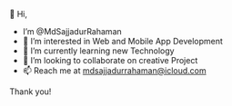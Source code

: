👋 Hi, 

- I’m @MdSajjadurRahaman
- 👀 I’m interested in Web and Mobile App Development
- 🌱 I’m currently learning new Technology 
- 💞️ I’m looking to collaborate on creative Project
- 📫 Reach me at mdsajjadurrahaman@icloud.com

Thank you!

<!---
MdSajjadurRahaman/MdSajjadurRahaman is a ✨ special ✨ repository because its `README.md` (this file) appears on your GitHub profile.
You can click the Preview link to take a look at your changes.
--->
